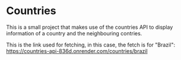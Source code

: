 # Countries
This is a small project that makes use of the countries API to display information of a country and the neighbouring contries.

This is the link used for fetching, in this case, the fetch is for "Brazil":
https://countries-api-836d.onrender.com/countries/brazil
